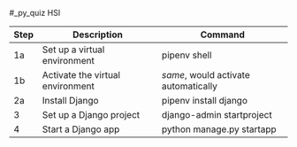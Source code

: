 #_py_quiz HSI

|Step	|Description	                    |Command                                |
|-------|-----------------------------------|---------------------------------------|
|1a	    |Set up a virtual environment	    |pipenv shell                           |
|1b	    |Activate the virtual environment	|*same*, would activate automatically   |
|2a	    |Install Django	                    |pipenv install django                  |
|3	    |Set up a Django project	        |django-admin startproject <projectname>|
|4	    |Start a Django app	                |python manage.py startapp <appname>    |